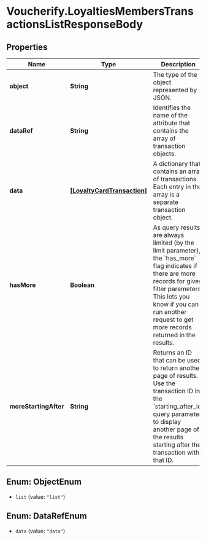 # Voucherify.LoyaltiesMembersTransactionsListResponseBody

## Properties

Name | Type | Description | Notes
------------ | ------------- | ------------- | -------------
**object** | **String** | The type of the object represented by JSON. | [optional] [default to &#39;list&#39;]
**dataRef** | **String** | Identifies the name of the attribute that contains the array of transaction objects. | [optional] [default to &#39;data&#39;]
**data** | [**[LoyaltyCardTransaction]**](LoyaltyCardTransaction.md) | A dictionary that contains an array of transactions. Each entry in the array is a separate transaction object. | [optional] 
**hasMore** | **Boolean** | As query results are always limited (by the limit parameter), the &#x60;has_more&#x60; flag indicates if there are more records for given filter parameters. This lets you know if you can run another request to get more records returned in the results. | [optional] 
**moreStartingAfter** | **String** | Returns an ID that can be used to return another page of results. Use the transaction ID in the &#x60;starting_after_id&#x60; query parameter to display another page of the results starting after the transaction with that ID. | [optional] 



## Enum: ObjectEnum


* `list` (value: `"list"`)





## Enum: DataRefEnum


* `data` (value: `"data"`)




